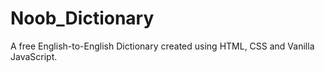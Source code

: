 # Noob_Dictionary
A free English-to-English Dictionary created using HTML, CSS and Vanilla JavaScript.
